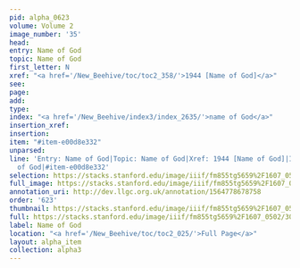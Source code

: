 ```yaml
---
pid: alpha_0623
volume: Volume 2
image_number: '35'
head: 
entry: Name of God
topic: Name of God
first_letter: N
xref: "<a href='/New_Beehive/toc/toc2_358/'>1944 [Name of God]</a>"
see: 
page: 
add: 
type: 
index: "<a href='/New_Beehive/index3/index_2635/'>name of God</a>"
insertion_xref: 
insertion: 
item: "#item-e00d8e332"
unparsed: 
line: 'Entry: Name of God|Topic: Name of God|Xref: 1944 [Name of God]|Index: name
  of God|#item-e00d8e332'
selection: https://stacks.stanford.edu/image/iiif/fm855tg5659%2F1607_0502/305,1365,3061,529/full/0/default.jpg
full_image: https://stacks.stanford.edu/image/iiif/fm855tg5659%2F1607_0502/full/full/0/default.jpg
annotation_uri: http://dev.llgc.org.uk/annotation/1564778678758
order: '623'
thumbnail: https://stacks.stanford.edu/image/iiif/fm855tg5659%2F1607_0502/305,1365,600,180/250,/0/default.jpg
full: https://stacks.stanford.edu/image/iiif/fm855tg5659%2F1607_0502/305,1365,3061,529/full/0/default.jpg
label: Name of God
location: "<a href='/New_Beehive/toc/toc2_025/'>Full Page</a>"
layout: alpha_item
collection: alpha3
---
```

